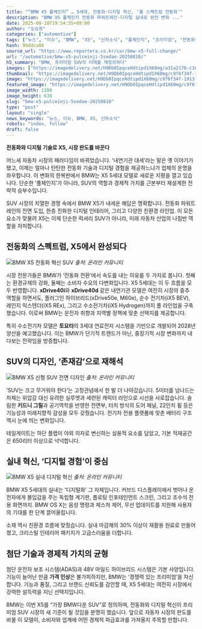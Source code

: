 ```yaml
---
title: "“BMW X5 풀체인지” … 5세대, 전동화·디지털 혁신, ‘풀 스펙트럼 전동화’"
description: "BMW X5 풀체인지 전동화 파워트레인·디지털 실내로 완전 변화 ..."
date: 2025-08-18T19:54:55+09:00
author: "오승희"
categories: ["automotive"]
tags: ["뉴스", "이슈", "BMW", "X5", "신차소식", "풀체인지", "프리미엄", "전동화전략", "디지털혁신"]
hash: 96ddca04
source_url: "https://www.reportera.co.kr/car/bmw-x5-full-change/"
url: "/automotive/bmw-x5-pulceinji-5sedae-20250818/"
h5_summary: "BMW, 프리미엄 SUV의 미래를 재정의하다"
images: ["https://imagedelivery.net/H9Db0IpqceHdtipd1X60mg/a31a2176-c162-40da-0b57-6e1d01480900/public", "https://imagedelivery.net/H9Db0IpqceHdtipd1X60mg/c9f6f34f-1913-45bf-29df-522768340800/public", "https://imagedelivery.net/H9Db0IpqceHdtipd1X60mg/41ed2e32-30de-47d1-8234-cb76893e1800/public", "https://imagedelivery.net/H9Db0IpqceHdtipd1X60mg/ef111dca-0240-4b75-d849-bcd0a15ee700/public"]
thumbnail: "https://imagedelivery.net/H9Db0IpqceHdtipd1X60mg/c9f6f34f-1913-45bf-29df-522768340800/public"
image: "https://imagedelivery.net/H9Db0IpqceHdtipd1X60mg/c9f6f34f-1913-45bf-29df-522768340800/public"
featured_image: "https://imagedelivery.net/H9Db0IpqceHdtipd1X60mg/c9f6f34f-1913-45bf-29df-522768340800/public"
image_width: 1200
image_height: 630
slug: "bmw-x5-pulceinji-5sedae-20250818"
type: "post"
layout: "single"
news_keywords: "뉴스, 이슈, BMW, X5, 신차소식"
robots: "index, follow"
draft: false
---
```


**전동화와 디지털 기술로 X5, 시장 판도를 바꾼다**

어느새 자동차 시장의 패러다임이 바뀌었습니다. ‘내연기관 대세’라는 말은 옛 이야기가 됐고, 이제는 얼마나 탄탄한 전동화 기술과 디지털 경험을 제공하느냐가 업체의 운명을 좌우합니다. 이 변화의 한복판에서 BMW는 X5 5세대 모델로 새로운 지평을 열고 있습니다. 단순한 ‘풀체인지’가 아니라, SUV의 역할과 경제적 가치를 근본부터 재설계한 전략적 승부수입니다.

SUV 시장의 치열한 경쟁 속에서 BMW X5가 내세운 해답은 명확합니다. 전동화 파워트레인의 전면 도입, 한층 진화한 디지털 인테리어, 그리고 다양한 친환경 라인업. 이 모든 요소가 맞물려 X5는 이제 단순한 럭셔리 SUV가 아니라, 미래 자동차 산업의 나침반 역할을 자처합니다.

## 전동화의 스펙트럼, X5에서 완성되다

![BMW X5 전동화 혁신 SUV](https://imagedelivery.net/H9Db0IpqceHdtipd1X60mg/41ed2e32-30de-47d1-8234-cb76893e1800/public)
*출처: 온라인 커뮤니티*


시장 전문가들은 BMW가 ‘전동화 전환’에서 속도를 내는 이유를 두 가지로 봅니다. 첫째는 환경규제의 강화, 둘째는 소비자 수요의 다변화입니다. X5 5세대는 이 두 흐름을 모두 반영합니다. **xDrive40i**와 **xDrive40d** 같은 내연기관 모델은 여전히 시장의 중추 역할을 하면서도, 플러그인 하이브리드(xDrive50e, M60e), 순수 전기차(iX5 BEV), 레인지 익스텐더(iX5 REx), 그리고 수소전기차(iX5 Hydrogen)까지 풀 라인업을 구축했습니다. 이로써 BMW는 운전자 취향과 지역별 정책에 맞춘 선택지를 제공합니다.

특히 수소전기차 모델은 **토요타**의 3세대 연료전지 시스템을 기반으로 개발되어 2028년 양산을 예고했습니다. 이는 BMW가 단기적 트렌드가 아닌, 중장기적 시장 변화까지 내다보는 전략임을 방증합니다.

## SUV의 디자인, ‘존재감’으로 재해석

![BMW X5 신형 SUV 전면 디자인](https://imagedelivery.net/H9Db0IpqceHdtipd1X60mg/a31a2176-c162-40da-0b57-6e1d01480900/public)
*출처: 온라인 커뮤니티*


‘SUV는 크고 무거워야 한다’는 고정관념에서 한 발 더 나아갔습니다. 5미터를 넘나드는 차체는 위압감 대신 유려한 실루엣과 세련된 캐릭터 라인으로 시선을 사로잡습니다. 슬림한 **키드니 그릴**과 공기역학을 반영한 전면부, 터치 방식의 도어 패널, 22인치 휠 등은 기능성과 미래지향적 감성을 모두 갖췄습니다. 전기차 전용 플랫폼에 맞춘 배터리 구조 역시 눈에 띄는 변화입니다.

테일게이트는 하단 플랩이 야외 의자로 변신하는 실용적 요소를 담았고, 기본 적재공간은 650리터 이상으로 넉넉합니다.

## 실내 혁신, ‘디지털 경험’이 중심

![BMW X5 실내 디지털 혁신](https://imagedelivery.net/H9Db0IpqceHdtipd1X60mg/ef111dca-0240-4b75-d849-bcd0a15ee700/public)
*출처: 온라인 커뮤니티*


BMW X5 5세대의 실내는 ‘디지털화’ 그 자체입니다. 커브드 디스플레이에서 벗어나 운전자에게 몰입감을 주는 독립형 계기판, 플로팅 인포테인먼트 스크린, 그리고 조수석 전용 화면까지. BMW OS X는 음성 명령과 제스처 제어, 무선 업데이트를 지원해 사용자의 기대를 한 단계 끌어올립니다.

소재 역시 친환경 흐름에 맞췄습니다. 실내 마감재의 30% 이상이 재활용 원료로 만들어졌고, 크리스털 인테리어 패키지가 고급스러움을 더합니다.

## 첨단 기술과 경제적 가치의 균형

첨단 운전자 보조 시스템(ADAS)과 48V 마일드 하이브리드 시스템은 기본 사양입니다. 기능이 늘어난 만큼 **가격 인상**은 불가피하지만, BMW는 ‘경쟁력 있는 프리미엄’을 자신합니다. 기능과 품질, 그리고 브랜드 신뢰도를 감안할 때, X5 5세대는 여전히 시장에서 강력한 설득력을 지닌 선택지입니다.

BMW는 이번 X5를 “가장 BMW다운 SUV”로 정의하며, 전동화와 디지털 혁신이 프리미엄 SUV 시장의 새 기준이 될 것임을 분명히 했습니다. 앞으로 자동차 시장의 판도를 바꿀 이 모델이, 소비자와 업계에 어떤 경제적 파급효과를 가져올지 주목할 만합니다.
